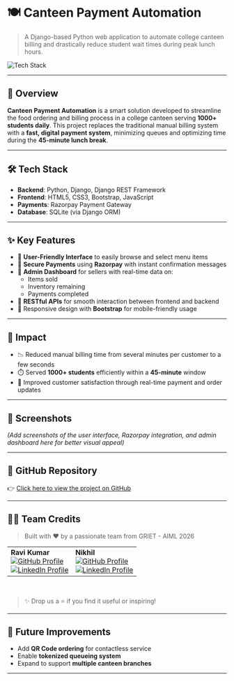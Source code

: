 # 🍽️ Canteen Payment Automation

> A Django-based Python web application to automate college canteen billing and drastically reduce student wait times during peak lunch hours.

![Tech Stack](https://img.shields.io/badge/Tech-Django%20%7C%20Bootstrap%20%7C%20Razorpay%20%7C%20REST%20API-blueviolet?style=flat-square)

---

## 🚀 Overview

**Canteen Payment Automation** is a smart solution developed to streamline the food ordering and billing process in a college canteen serving **1000+ students daily**. This project replaces the traditional manual billing system with a **fast, digital payment system**, minimizing queues and optimizing time during the **45-minute lunch break**.

---

## 🛠️ Tech Stack

- **Backend**: Python, Django, Django REST Framework
- **Frontend**: HTML5, CSS3, Bootstrap, JavaScript
- **Payments**: Razorpay Payment Gateway
- **Database**: SQLite (via Django ORM)

---

## ✨ Key Features

- 🔹 **User-Friendly Interface** to easily browse and select menu items
- 🔹 **Secure Payments** using **Razorpay** with instant confirmation messages
- 🔹 **Admin Dashboard** for sellers with real-time data on:
  - Items sold
  - Inventory remaining
  - Payments completed
- 🔹 **RESTful APIs** for smooth interaction between frontend and backend
- 🔹 Responsive design with **Bootstrap** for mobile-friendly usage

---

## 🎯 Impact

- 📉 Reduced manual billing time from several minutes per customer to a few seconds
- ⏱️ Served **1000+ students** efficiently within a **45-minute** window
- 📲 Improved customer satisfaction through real-time payment and order updates

---

## 📸 Screenshots

*(Add screenshots of the user interface, Razorpay integration, and admin dashboard here for better visual appeal)*

---

## 🔗 GitHub Repository

👉 [Click here to view the project on GitHub](https://github.com/your-username/Canteen-Payment-Automation)

---
## 🧑‍💻 Team Credits

> Built with ❤️ by a passionate team from GRIET - AIML 2026

<table>
  <tr>
    <td>
      <strong>Ravi Kumar</strong><br>
      <a href="https://github.com/ravikumarr1802">
        <img src="https://img.shields.io/badge/GitHub-Profile-informational?logo=github&style=flat-square" alt="GitHub Profile">
      </a><br>
      <a href="https://www.linkedin.com/in/ravikumar-rangu/">
        <img src="https://img.shields.io/badge/LinkedIn-Connect-blue?logo=linkedin&style=flat-square" alt="LinkedIn Profile">
      </a>
    </td>
    <td>
      <strong>Nikhil</strong><br>
      <a href="https://github.com/NIKHILV11">
        <img src="https://img.shields.io/badge/GitHub-Profile-informational?logo=github&style=flat-square" alt="GitHub Profile">
      </a><br>
      <a href="https://www.linkedin.com/in/vallapuneni-nikhil-2b66b2279/">
        <img src="https://img.shields.io/badge/LinkedIn-Connect-blue?logo=linkedin&style=flat-square" alt="LinkedIn Profile">
      </a>
    </td>
  </tr>
</table>

<br>

>✨ Drop us a ⭐ if you find it useful or inspiring!

---

## 📌 Future Improvements

- Add **QR Code ordering** for contactless service  
- Enable **tokenized queueing system**  
- Expand to support **multiple canteen branches**

---
